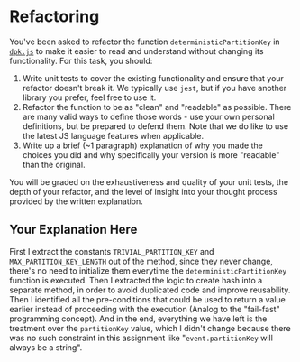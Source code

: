 # Refactoring

You've been asked to refactor the function `deterministicPartitionKey` in [`dpk.js`](dpk.js) to make it easier to read and understand without changing its functionality. For this task, you should:

1. Write unit tests to cover the existing functionality and ensure that your refactor doesn't break it. We typically use `jest`, but if you have another library you prefer, feel free to use it.
2. Refactor the function to be as "clean" and "readable" as possible. There are many valid ways to define those words - use your own personal definitions, but be prepared to defend them. Note that we do like to use the latest JS language features when applicable.
3. Write up a brief (~1 paragraph) explanation of why you made the choices you did and why specifically your version is more "readable" than the original.

You will be graded on the exhaustiveness and quality of your unit tests, the depth of your refactor, and the level of insight into your thought process provided by the written explanation.

## Your Explanation Here

First I extract the constants `TRIVIAL_PARTITION_KEY` and `MAX_PARTITION_KEY_LENGTH` out of the method, since they never change, there's no need to initialize them everytime the `deterministicPartitionKey` function is executed. Then I extracted the logic to create hash into a separate method, in order to avoid duplicated code and improve reusability. Then I identified all the pre-conditions that could be used to return a value earlier instead of proceeding with the execution (Analog to the "fail-fast" programming concept). And in the end, everything we have left is the treatment over the `partitionKey` value, which I didn't change because there was no such constraint in this assignment like "`event.partitionKey` will always be a string".
